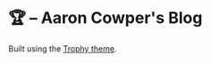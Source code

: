 # 🏆 – Aaron Cowper's Blog
Built using the [Trophy theme](https://github.com/thomasvaeth/trophy-jekyll).
